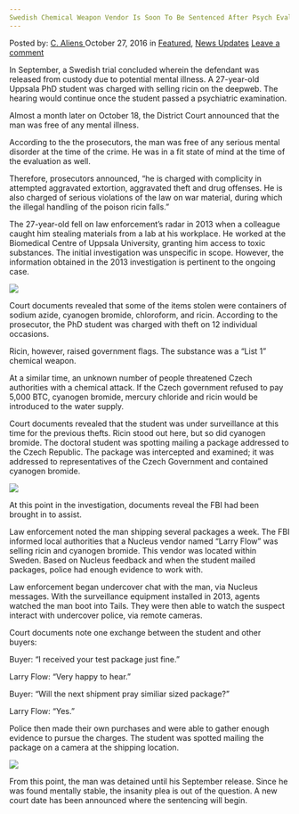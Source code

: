 ```yaml
---
Swedish Chemical Weapon Vendor Is Soon To Be Sentenced After Psych Evaluation
---
```

<article class="post-listing post-16082 post type-post status-publish format-standard has-post-thumbnail hentry category-deepdot-news category-news-updates tag-chemical tag-evaluation tag-psych tag-sentenced tag-swedish tag-vendor tag-weapon">
    <div class="post-inner">
        <span>Posted by: <a href="https://www.deepdotweb.com/author/caliens/" title="">C. Aliens </a></span>
    <span>October 27, 2016</span>
    <span>in <a href="https://www.deepdotweb.com/category/deepdot-news/" rel="category tag">Featured</a>, <a href="https://www.deepdotweb.com/category/news-updates/" rel="category tag">News Updates</a></span>
    <span><a href="https://www.deepdotweb.com/2016/10/27/swedish-chemical-weapon-vendor-soon-sentenced-psych-evaluation/#respond">Leave a comment</a></span>
    </p>
    <div class="clear"></div>
    <div class="entry">
    <p>In September, a Swedish trial concluded wherein the defendant was released from custody due to potential mental illness. A 27-year-old Uppsala PhD student was charged with selling ricin on the deepweb. The hearing would continue once the student passed a psychiatric examination.</p>
    <p>Almost a month later on October 18, the District Court announced that the man was free of any mental illness.</p>
    <p>According to the the prosecutors, the man was free of any serious mental disorder at the time of the crime. He was in a fit state of mind at the time of the evaluation as well.</p>
    <p>Therefore, prosecutors announced, “he is charged with complicity in attempted aggravated extortion, aggravated theft and drug offenses. He is also charged of serious violations of the law on war material, during which the illegal handling of the poison ricin falls.”</p>
    <p>The 27-year-old fell on law enforcement’s radar in 2013 when a colleague caught him stealing materials from a lab at his workplace. He worked at the Biomedical Centre of Uppsala University, granting him access to toxic substances. The initial investigation was unspecific in scope. However, the information obtained in the 2013 investigation is pertinent to the ongoing case.</p>
    <p><img class="wp-image-16083 aligncenter" src="https://www.deepdotweb.com/wp-content/uploads/2016/10/word-image-17.jpeg" srcset="https://www.deepdotweb.com/wp-content/uploads/2016/10/word-image-17.jpeg 600w, https://www.deepdotweb.com/wp-content/uploads/2016/10/word-image-17-300x169.jpeg 300w" sizes="(max-width: 600px) 100vw, 600px"/></p>
    <p>Court documents revealed that some of the items stolen were containers of sodium azide, cyanogen bromide, chloroform, and ricin. According to the prosecutor, the PhD student was charged with theft on 12 individual occasions.</p>
    <p>Ricin, however, raised government flags. The substance was a “List 1” chemical weapon.</p>
    <p>At a similar time, an unknown number of people threatened Czech authorities with a chemical attack. If the Czech government refused to pay 5,000 BTC, cyanogen bromide, mercury chloride and ricin would be introduced to the water supply.</p>
    <p>Court documents revealed that the student was under surveillance at this time for the previous thefts. Ricin stood out here, but so did cyanogen bromide. The doctoral student was spotting mailing a package addressed to the Czech Republic. The package was intercepted and examined; it was addressed to representatives of the Czech Government and contained cyanogen bromide.</p>
    <p><img class="wp-image-16084 aligncenter" src="https://www.deepdotweb.com/wp-content/uploads/2016/10/word-image-18.jpeg" srcset="https://www.deepdotweb.com/wp-content/uploads/2016/10/word-image-18.jpeg 680w, https://www.deepdotweb.com/wp-content/uploads/2016/10/word-image-18-300x169.jpeg 300w" sizes="(max-width: 680px) 100vw, 680px"/></p>
    <p>At this point in the investigation, documents reveal the FBI had been brought in to assist.</p>
    <p>Law enforcement noted the man shipping several packages a week. The FBI informed local authorities that a Nucleus vendor named “Larry Flow” was selling ricin and cyanogen bromide. This vendor was located within Sweden. Based on Nucleus feedback and when the student mailed packages, police had enough evidence to work with.</p>
    <p>Law enforcement began undercover chat with the man, via Nucleus messages. With the surveillance equipment installed in 2013, agents watched the man boot into Tails. They were then able to watch the suspect interact with undercover police, via remote cameras.</p>
    <p>Court documents note one exchange between the student and other buyers:</p>
    <p>Buyer: &#8220;I received your test package just fine.&#8221;</p>
    <p>Larry Flow: &#8220;Very happy to hear.&#8221;</p>
    <p>Buyer: &#8220;Will the next shipment pray similiar sized package?&#8221;</p>
    <p>Larry Flow: &#8220;Yes.&#8221;</p>
    <p>Police then made their own purchases and were able to gather enough evidence to pursue the charges. The student was spotted mailing the package on a camera at the shipping location.</p>
    <p><img class="wp-image-16085 aligncenter" src="https://www.deepdotweb.com/wp-content/uploads/2016/10/word-image-19.jpeg" srcset="https://www.deepdotweb.com/wp-content/uploads/2016/10/word-image-19.jpeg 680w, https://www.deepdotweb.com/wp-content/uploads/2016/10/word-image-19-300x168.jpeg 300w" sizes="(max-width: 680px) 100vw, 680px"/></p>
    <p>From this point, the man was detained until his September release. Since he was found mentally stable, the insanity plea is out of the question. A new court date has been announced where the sentencing will begin.</p>
    </div>
    <span style="display:none"><a href="https://www.deepdotweb.com/tag/chemical/" rel="tag">chemical</a> <a href="https://www.deepdotweb.com/tag/evaluation/" rel="tag">evaluation</a> <a href="https://www.deepdotweb.com/tag/psych/" rel="tag">psych</a> <a href="https://www.deepdotweb.com/tag/sentenced/" rel="tag">sentenced</a> <a href="https://www.deepdotweb.com/tag/swedish/" rel="tag">swedish</a> <a href="https://www.deepdotweb.com/tag/vendor/" rel="tag">vendor</a> <a href="https://www.deepdotweb.com/tag/weapon/" rel="tag">weapon</a></span> <span style="display:none" class="updated">2016-10-27</span>
    <div style="display:none" class="vcard author" itemprop="author" itemscope itemtype="http://schema.org/Person"><strong class="fn" itemprop="name"><a href="https://www.deepdotweb.com/author/caliens/" title="Posts by C. Aliens" rel="author">C. Aliens</a></strong></div>
    </div>
</article>

